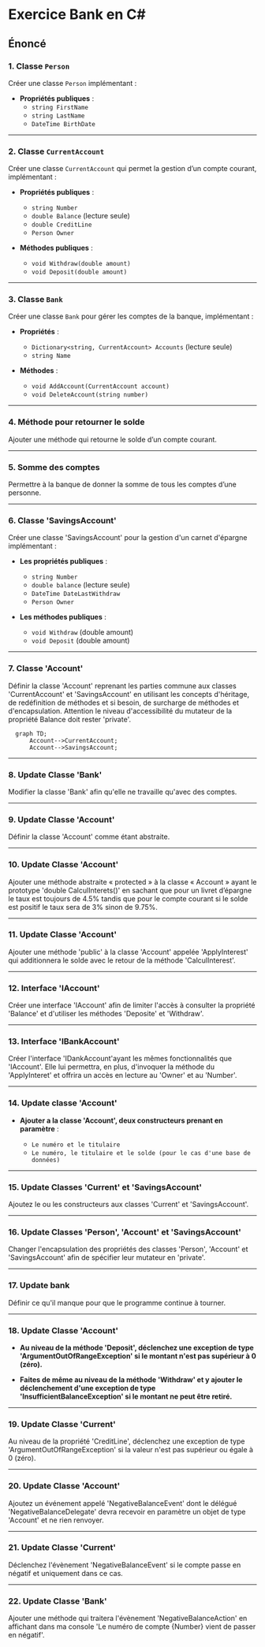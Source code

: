 # Exercice Bank en C#

## Énoncé

### 1. Classe `Person`

Créer une classe `Person` implémentant :

- **Propriétés publiques** :
  - `string FirstName`
  - `string LastName`
  - `DateTime BirthDate`

---

### 2. Classe `CurrentAccount`

Créer une classe `CurrentAccount` qui permet la gestion d’un compte courant, implémentant :

- **Propriétés publiques** :
  - `string Number`
  - `double Balance` (lecture seule)
  - `double CreditLine`
  - `Person Owner`

- **Méthodes publiques** :
  - `void Withdraw(double amount)`
  - `void Deposit(double amount)`

---

### 3. Classe `Bank`

Créer une classe `Bank` pour gérer les comptes de la banque, implémentant :

- **Propriétés** :
  - `Dictionary<string, CurrentAccount> Accounts` (lecture seule)
  - `string Name`

- **Méthodes** :
  - `void AddAccount(CurrentAccount account)`
  - `void DeleteAccount(string number)`

---

### 4. Méthode pour retourner le solde

Ajouter une méthode qui retourne le solde d’un compte courant.

---

### 5. Somme des comptes

Permettre à la banque de donner la somme de tous les comptes d’une personne.

---

### 6. Classe 'SavingsAccount'

Créer une classe 'SavingsAccount' pour la gestion d'un carnet d'épargne implémentant :

- **Les propriétés publiques** :
  - `string Number`
  - `double balance` (lecture seule)
  - `DateTime DateLastWithdraw`
  - `Person Owner`

- **Les méthodes publiques** :
  - `void Withdraw` (double amount)
  - `void Deposit` (double amount)

---

### 7. Classe 'Account'

Définir la classe 'Account' reprenant les parties commune aux classes 'CurrentAccount' et 'SavingsAccount' en utilisant les concepts d'héritage, de redéfinition de méthodes et si besoin, de surcharge de méthodes et d'encapsulation.
Attention le niveau d'accessibilité du mutateur de la propriété Balance doit rester 'private'.

```mermaid
  graph TD;
      Account-->CurrentAccount;
      Account-->SavingsAccount;
```

---

### 8. Update Classe 'Bank'

Modifier la classe 'Bank' afin qu'elle ne travaille qu'avec des comptes.

---

### 9. Update Classe 'Account'

Définir la classe 'Account' comme étant abstraite.

---

### 10. Update Classe 'Account'

Ajouter une méthode abstraite « protected » à la classe « Account » ayant le prototype 'double CalculInterets()' en sachant que pour un livret d’épargne le taux est toujours de 4.5% tandis que pour le compte courant si le solde est positif le taux sera de 3% sinon de 9.75%.

---

### 11. Update Classe 'Account'

Ajouter une méthode 'public' à la classe 'Account' appelée 'ApplyInterest' qui additionnera le solde avec le retour de la méthode 'CalculInterest'.

---

### 12. Interface 'IAccount'

Créer une interface 'IAccount' afin de limiter l'accès à consulter la propriété 'Balance' et d'utiliser les méthodes 'Deposite' et 'Withdraw'.

---

### 13. Interface 'IBankAccount'

Créer l'interface 'IDankAccount'ayant les mêmes fonctionnalités que 'IAccount'. Elle lui permettra, en plus, d'invoquer la méthode du 'ApplyInteret' et offrira un accès en lecture au 'Owner' et au 'Number'.

---

### 14. Update classe 'Account'

- **Ajouter a la classe 'Account', deux constructeurs prenant en paramètre** :
  
  - `Le numéro et le titulaire`
  - `Le numéro, le titulaire et le solde (pour le cas d'une base de données)`

---

### 15. Update Classes 'Current' et 'SavingsAccount'

Ajoutez le ou les constructeurs aux classes 'Current' et 'SavingsAccount'.

---

### 16. Update Classes 'Person', 'Account' et 'SavingsAccount'

Changer l'encapsulation des propriétés des classes 'Person', 'Account' et 'SavingsAccount' afin de spécifier leur mutateur en 'private'.

---

### 17. Update bank 

Définir ce qu'il manque pour que le programme continue à tourner.

---

### 18. Update Classe 'Account'

- **Au niveau de la méthode 'Deposit', déclenchez une exception de type 'ArgumentOutOfRangeException' si le montant n'est pas supérieur à 0 (zéro).**

- **Faites de même au niveau de la méthode 'Withdraw' et y ajouter le déclenchement d'une exception de type 'InsufficientBalanceException' si le montant ne peut être retiré.**

---

### 19. Update Classe 'Current'

Au niveau de la propriété 'CreditLine', déclenchez une exception de type 'ArgumentOutOfRangeException' si la valeur n'est pas supérieur ou égale à 0 (zéro).

---

### 20. Update Classe 'Account'

Ajoutez un événement appelé 'NegativeBalanceEvent' dont le délégué 'NegativeBalanceDelegate' devra recevoir en paramètre un objet de type 'Account' et ne rien renvoyer.

---

### 21. Update Classe 'Current'

Déclenchez l'évènement 'NegativeBalanceEvent' si le compte passe en négatif et uniquement dans ce cas.

---
### 22. Update Classe 'Bank'
Ajouter une méthode qui traitera l'évènement 'NegativeBalanceAction' en affichant dans ma console 'Le numéro de compte {Number} vient de passer en négatif'.
